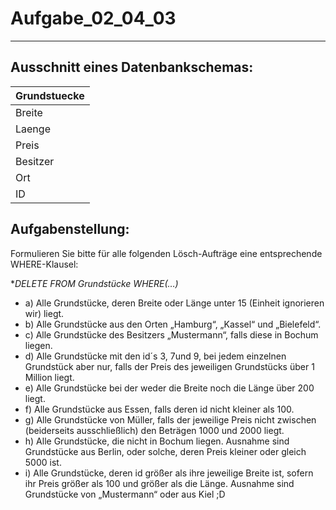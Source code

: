 # Aufgabe_02_04_03

---

## Ausschnitt eines Datenbankschemas:

|Grundstuecke|
|---|
|Breite| 
|Laenge|
|Preis|
|Besitzer|
|Ort|
|ID|

## Aufgabenstellung:

Formulieren Sie bitte für alle folgenden Lösch-Aufträge eine entsprechende WHERE-Klausel:

**DELETE FROM Grundstücke WHERE(…)*

- a) Alle Grundstücke, deren Breite oder Länge unter 15 (Einheit ignorieren wir) liegt.
- b) Alle Grundstücke aus den Orten „Hamburg“, „Kassel“ und „Bielefeld“.
- c) Alle Grundstücke des Besitzers „Mustermann“, falls diese in Bochum liegen.
- d) Alle Grundstücke mit den id´s 3, 7und 9, bei jedem einzelnen Grundstück aber nur, falls der Preis des jeweiligen Grundstücks über 1 Million liegt.
- e) Alle Grundstücke bei der weder die Breite noch die Länge über 200 liegt.
- f) Alle Grundstücke aus Essen, falls deren id nicht kleiner als 100.
- g) Alle Grundstücke von Müller, falls der jeweilige Preis nicht zwischen (beiderseits ausschließlich) den Beträgen 1000 und 2000 liegt.
- h) Alle Grundstücke, die nicht in Bochum liegen. Ausnahme sind Grundstücke aus Berlin, oder solche, deren Preis kleiner oder gleich 5000 ist.
- i) Alle Grundstücke, deren id größer als ihre jeweilige Breite ist, sofern ihr Preis größer als 100 und größer als die Länge. Ausnahme sind Grundstücke von „Mustermann“ oder aus Kiel ;D  
